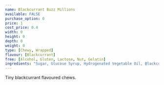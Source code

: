 ```yaml
---
name: Blackcurrant Buzz Millions
available: FALSE
purchase_option: 0
price: 1
cost_price: 0.4
width: 0
height: 0
depth: 0
weight: 0
type: [Chewy, Wrapped]
flavour: [Blackcurrant]
free: [Alcohol, Gluten, Lactose, Nut, Gelatin]
ingredients: "Sugar, Glucose Syrup, Hydrogenated Vegetable Oil, Blackcurrant Juice From Concentrate 3% Acid (Citric Acid), Starch, Concentrates (Black Carrot, Hibiscus) Gelling Agents, E414, E418, Flavouring Emulsifier E473."
---
```

Tiny blackcurrant flavoured chews.